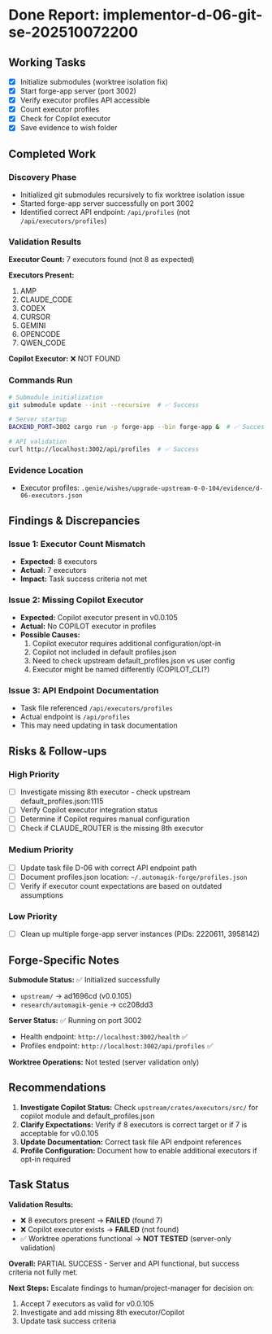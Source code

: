 # Done Report: implementor-d-06-git-se-202510072200

## Working Tasks
- [x] Initialize submodules (worktree isolation fix)
- [x] Start forge-app server (port 3002)
- [x] Verify executor profiles API accessible
- [x] Count executor profiles
- [x] Check for Copilot executor
- [x] Save evidence to wish folder

## Completed Work

### Discovery Phase
- Initialized git submodules recursively to fix worktree isolation issue
- Started forge-app server successfully on port 3002
- Identified correct API endpoint: `/api/profiles` (not `/api/executors/profiles`)

### Validation Results

**Executor Count:** 7 executors found (not 8 as expected)

**Executors Present:**
1. AMP
2. CLAUDE_CODE
3. CODEX
4. CURSOR
5. GEMINI
6. OPENCODE
7. QWEN_CODE

**Copilot Executor:** ❌ NOT FOUND

### Commands Run

```bash
# Submodule initialization
git submodule update --init --recursive  # ✅ Success

# Server startup
BACKEND_PORT=3002 cargo run -p forge-app --bin forge-app &  # ✅ Success

# API validation
curl http://localhost:3002/api/profiles  # ✅ Success
```

### Evidence Location
- Executor profiles: `.genie/wishes/upgrade-upstream-0-0-104/evidence/d-06-executors.json`

## Findings & Discrepancies

### Issue 1: Executor Count Mismatch
- **Expected:** 8 executors
- **Actual:** 7 executors
- **Impact:** Task success criteria not met

### Issue 2: Missing Copilot Executor
- **Expected:** Copilot executor present in v0.0.105
- **Actual:** No COPILOT executor in profiles
- **Possible Causes:**
  1. Copilot executor requires additional configuration/opt-in
  2. Copilot not included in default profiles.json
  3. Need to check upstream default_profiles.json vs user config
  4. Executor might be named differently (COPILOT_CLI?)

### Issue 3: API Endpoint Documentation
- Task file referenced `/api/executors/profiles`
- Actual endpoint is `/api/profiles`
- This may need updating in task documentation

## Risks & Follow-ups

### High Priority
- [ ] Investigate missing 8th executor - check upstream default_profiles.json:1115
- [ ] Verify Copilot executor integration status
- [ ] Determine if Copilot requires manual configuration
- [ ] Check if CLAUDE_ROUTER is the missing 8th executor

### Medium Priority
- [ ] Update task file D-06 with correct API endpoint path
- [ ] Document profiles.json location: `~/.automagik-forge/profiles.json`
- [ ] Verify if executor count expectations are based on outdated assumptions

### Low Priority
- [ ] Clean up multiple forge-app server instances (PIDs: 2220611, 3958142)

## Forge-Specific Notes

**Submodule Status:** ✅ Initialized successfully
- `upstream/` → ad1696cd (v0.0.105)
- `research/automagik-genie` → cc208dd3

**Server Status:** ✅ Running on port 3002
- Health endpoint: `http://localhost:3002/health` ✅
- Profiles endpoint: `http://localhost:3002/api/profiles` ✅

**Worktree Operations:** Not tested (server validation only)

## Recommendations

1. **Investigate Copilot Status:** Check `upstream/crates/executors/src/` for copilot module and default_profiles.json
2. **Clarify Expectations:** Verify if 8 executors is correct target or if 7 is acceptable for v0.0.105
3. **Update Documentation:** Correct task file API endpoint references
4. **Profile Configuration:** Document how to enable additional executors if opt-in required

## Task Status

**Validation Results:**
- ❌ 8 executors present → **FAILED** (found 7)
- ❌ Copilot executor exists → **FAILED** (not found)
- ✅ Worktree operations functional → **NOT TESTED** (server-only validation)

**Overall:** PARTIAL SUCCESS - Server and API functional, but success criteria not fully met.

**Next Steps:** Escalate findings to human/project-manager for decision on:
1. Accept 7 executors as valid for v0.0.105
2. Investigate and add missing 8th executor/Copilot
3. Update task success criteria
